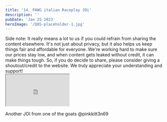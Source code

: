 ```yaml
---
title: '14. PAWG italian Raceplay JOi'
description: ''
pubDate: 'Jan 25 2023'
heroImage: '/QOS-placeholder-1.jpg'
---
```

<div class="video_paragraph_header"> Side note: It really means a lot to us if you could refrain from sharing the content elsewhere. It's not just about privacy, but it also helps us keep things fair and affordable for everyone. We're working hard to make sure our prices stay low, and when content gets leaked without credit, it can make things tough. So, if you do decide to share, please consider giving a shoutout/credit to the website. We truly appreciate your understanding and support!</div>

<iframe src="https://drive.google.com/file/d/1c_2CKPPZ1o3-rrJQ60X99xUQR8-g7BPA/preview" width="200" height="100" allow="autoplay" allowfullscreen="allowfullscreen" style="
"></iframe>

Another JOI from one of the goats @pinkkitt3n69
<br>
<br>
<!---<a class="read_more" href="https://drive.google.com/file/d/1c_2CKPPZ1o3-rrJQ60X99xUQR8-g7BPA/view?usp=sharing">Download</a>--->